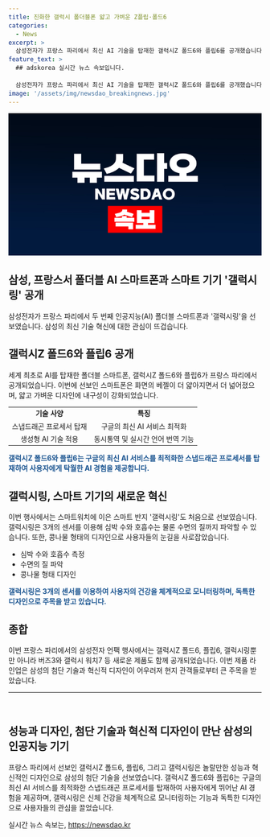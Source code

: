 ```yaml
---
title: 진화한 갤럭시 폴더블폰 얇고 가벼운 Z플립·폴드6
categories:
  - News
excerpt: >
  삼성전자가 프랑스 파리에서 최신 AI 기술을 탑재한 갤럭시Z 폴드6와 플립6를 공개했습니다. 스냅드래곤 프로세서를 통해 구글의 AI 서비스를 원활하게 지원하며, 얇아진 베젤과 강화된 내구성으로 사용성을 향상시켰습니다. 또한, 실시간 언어 통역 기능을 갖춘 AI 기술과 함께 스마트 반지 갤럭시링과 건강을 관리하는 기능을 강화한 갤럭시 워치7 등도 선보였습니다. 파리 올림픽을 앞둔 현지 반응은 열렬했는데, 특히 AI 기술에 대한 관심이 높았습니다.
feature_text: >
  ## adskorea 실시간 뉴스 속보입니다.

  삼성전자가 프랑스 파리에서 최신 AI 기술을 탑재한 갤럭시Z 폴드6와 플립6를 공개했습니다. 스냅드래곤 프로세서를 통해 구글의 AI 서비스를 원활하게 지원하며, 얇아진 베젤과 강화된 내구성으로 사용성을 향상시켰습니다. 또한, 실시간 언어 통역 기능을 갖춘 AI 기술과 함께 스마트 반지 갤럭시링과 건강을 관리하는 기능을 강화한 갤럭시 워치7 등도 선보였습니다. 파리 올림픽을 앞둔 현지 반응은 열렬했는데, 특히 AI 기술에 대한 관심이 높았습니다.
image: '/assets/img/newsdao_breakingnews.jpg'
---
```


<p><img src="/assets/img/newsdao_breakingnews.jpg" alt="adskorea 속보" /></p>

<h2>삼성, 프랑스서 폴더블 AI 스마트폰과 스마트 기기 '갤럭시링' 공개</h2>

<p data-ke-size="size16">삼성전자가 프랑스 파리에서 두 번째 인공지능(AI) 폴더블 스마트폰과 '갤럭시링'을 선보였습니다. 삼성의 최신 기술 혁신에 대한 관심이 뜨겁습니다.</p>

<h2 data-ke-size="size26">갤럭시Z 폴드6와 플립6 공개</h2>

<p data-ke-size="size16">세계 최초로 AI를 탑재한 폴더블 스마트폰, 갤럭시Z 폴드6와 플립6가 프랑스 파리에서 공개되었습니다. 이번에 선보인 스마트폰은 화면의 베젤이 더 얇아지면서 더 넓어졌으며, 얇고 가벼운 디자인에 내구성이 강화되었습니다.</p>

<table>
    <tr>
        <td style="text-align: center; height: 17px;"><b>기술 사양</b></td>
        <td style="text-align: center; height: 17px;"><b>특징</b></td>
    </tr>
    <tr>
        <td style="text-align: center; height: 17px;">스냅드래곤 프로세서 탑재</td>
        <td style="text-align: center; height: 17px;">구글의 최신 AI 서비스 최적화</td>
    </tr>
    <tr>
        <td style="text-align: center; height: 17px;">생성형 AI 기술 적용</td>
        <td style="text-align: center; height: 17px;">동시통역 및 실시간 언어 번역 기능</td>
    </tr>
</table>

<p data-ke-size="size16"><b><span style="color: #1a5490;">갤럭시Z 폴드6와 플립6는 구글의 최신 AI 서비스를 최적화한 스냅드래곤 프로세서를 탑재하여 사용자에게 탁월한 AI 경험을 제공합니다.</span></b></p>

<h2 data-ke-size="size26">갤럭시링, 스마트 기기의 새로운 혁신</h2>

<p data-ke-size="size16">이번 행사에서는 스마트워치에 이은 스마트 반지 '갤럭시링'도 처음으로 선보였습니다. 갤럭시링은 3개의 센서를 이용해 심박 수와 호흡수는 물론 수면의 질까지 파악할 수 있습니다. 또한, 콩나물 형태의 디자인으로 사용자들의 눈길을 사로잡았습니다.</p>

<ul>
    <li>심박 수와 호흡수 측정</li>
    <li>수면의 질 파악</li>
    <li>콩나물 형태 디자인</li>
</ul>

<p data-ke-size="size16"><b><span style="color: #1a5490;">갤럭시링은 3개의 센서를 이용하여 사용자의 건강을 체계적으로 모니터링하며, 독특한 디자인으로 주목을 받고 있습니다.</span></b></p>

<h2 data-ke-size="size26">종합</h2>

<p data-ke-size="size16">이번 프랑스 파리에서의 삼성전자 언팩 행사에서는 갤럭시Z 폴드6, 플립6, 갤럭시링뿐만 아니라 버즈3와 갤럭시 워치7 등 새로운 제품도 함께 공개되었습니다. 이번 제품 라인업은 삼성의 첨단 기술과 혁신적 디자인이 어우러져 현지 관객들로부터 큰 주목을 받았습니다.</p>

<hr>

<p data-ke-size="size16">&nbsp;</p>

<h2 data-ke-size="size26">성능과 디자인, 첨단 기술과 혁신적 디자인이 만난 삼성의 인공지능 기기</h2>

<p data-ke-size="size16">프랑스 파리에서 선보인 갤럭시Z 폴드6, 플립6, 그리고 갤럭시링은 놀랄만한 성능과 혁신적인 디자인으로 삼성의 첨단 기술을 선보였습니다. 갤럭시Z 폴드6와 플립6는 구글의 최신 AI 서비스를 최적화한 스냅드래곤 프로세서를 탑재하여 사용자에게 뛰어난 AI 경험을 제공하며, 갤럭시링은 신체 건강을 체계적으로 모니터링하는 기능과 독특한 디자인으로 사용자들의 관심을 끌었습니다.</p>
실시간 뉴스 속보는, <a href="https://newsdao.kr" rel="dofollow">https://newsdao.kr</a>


